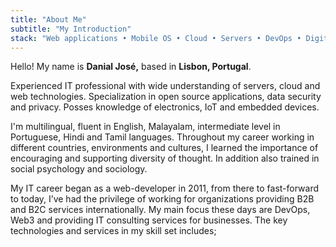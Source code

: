 ```yaml
---
title: "About Me"
subtitle: "My Introduction"
stack: "Web applications • Mobile OS • Cloud • Servers • DevOps • Digital Marketing • IT Consulting"
---
```


<div class="container grid">
  <span class="section__title h2">
    Hello! My name is <b class='main-color'>Danial José,</b> based in <b class='main-color'>Lisbon, Portugal</b>.
  </span>
  <p>
  Experienced IT professional with wide understanding of servers, cloud and web technologies. Specialization in open source applications, data security and privacy. Posses knowledge of electronics, IoT and embedded devices.
  </p>
    I'm multilingual, fluent in English, Malayalam, intermediate level in Portuguese, Hindi and Tamil languages. Throughout my career working in different countries, environments and cultures, I learned the importance of encouraging and supporting diversity of thought. In addition also trained in social psychology and sociology.

  My IT career began as a web-developer in 2011, from there to fast-forward to today, I’ve had the privilege of working  for organizations providing B2B and B2C services internationally. My main focus these days are DevOps, Web3 and providing IT consulting services for businesses. The key technologies and services in my skill set includes;
  </p>
</div>
